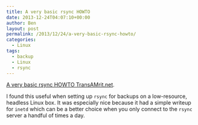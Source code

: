 ```yaml
---
title: A very basic rsync HOWTO
date: 2013-12-24T04:07:10+00:00
author: Ben
layout: post
permalink: /2013/12/24/a-very-basic-rsync-howto/
categories:
  - Linux
tags:
  - backup
  - Linux
  - rsync
---
```

[A very basic rsync HOWTO TransAMrit.net](http://transamrit.net/docs/rsync/).

I found this useful when setting up `rsync` for backups on a low-resource, headless Linux box. It was especially nice because it had a simple writeup for `inetd` which can be a better choice when you only connect to the `rsync` server a handful of times a day.
